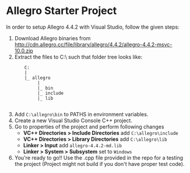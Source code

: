 # Allegro Starter Project
In order to setup Allegro 4.4.2 with Visual Studio, follow the given steps:
1. Download Allegro binaries from http://cdn.allegro.cc/file/library/allegro/4.4.2/allegro-4.4.2-msvc-10.0.zip
2. Extract the files to C:\ such that folder tree looks like:
```       
       C:
       |
       |_ allegro
            |
            |_ bin
            |_ include
            |_ lib
  
```
3. Add `C:\allegro\bin` to PATHS in environment variables.
4. Create a new Visual Studio Console C++ project.
5. Go to properties of the project and perform following changes
    - **VC++ Directories  > Include Directories** add `C:\allegro\include`
    - **VC++ Directories  > Library Directories** add `C:\allegro\lib`
    - **Linker > Input** add `allegro-4.4.2-md.lib`
    - **Linker  > System > Subsystem** set to `Windows`
6. You're ready to go!! Use the .cpp file provided in the repo for a testing the project (Project might not build if you don't have proper test code).
